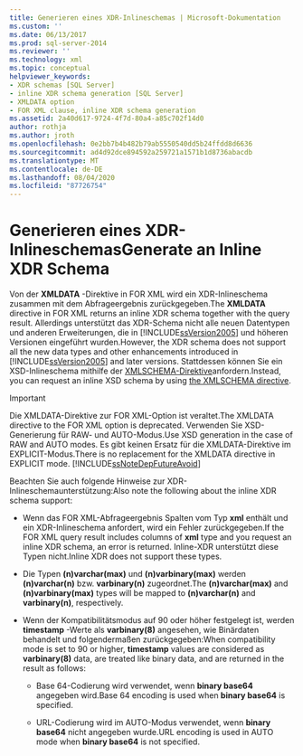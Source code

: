 ```yaml
---
title: Generieren eines XDR-Inlineschemas | Microsoft-Dokumentation
ms.custom: ''
ms.date: 06/13/2017
ms.prod: sql-server-2014
ms.reviewer: ''
ms.technology: xml
ms.topic: conceptual
helpviewer_keywords:
- XDR schemas [SQL Server]
- inline XDR schema generation [SQL Server]
- XMLDATA option
- FOR XML clause, inline XDR schema generation
ms.assetid: 2a40d617-9724-4f7d-80a4-a85c702f14d0
author: rothja
ms.author: jroth
ms.openlocfilehash: 0e2bb7b4b482b79ab5550540dd5b24ffdd8d6636
ms.sourcegitcommit: ad4d92dce894592a259721a1571b1d8736abacdb
ms.translationtype: MT
ms.contentlocale: de-DE
ms.lasthandoff: 08/04/2020
ms.locfileid: "87726754"
---
```

# <a name="generate-an-inline-xdr-schema"></a><span data-ttu-id="dccf6-102">Generieren eines XDR-Inlineschemas</span><span class="sxs-lookup"><span data-stu-id="dccf6-102">Generate an Inline XDR Schema</span></span>
  <span data-ttu-id="dccf6-103">Von der **XMLDATA** -Direktive in FOR XML wird ein XDR-Inlineschema zusammen mit dem Abfrageergebnis zurückgegeben.</span><span class="sxs-lookup"><span data-stu-id="dccf6-103">The **XMLDATA** directive in FOR XML returns an inline XDR schema together with the query result.</span></span> <span data-ttu-id="dccf6-104">Allerdings unterstützt das XDR-Schema nicht alle neuen Datentypen und anderen Erweiterungen, die in [!INCLUDE[ssVersion2005](../../includes/ssversion2005-md.md)] und höheren Versionen eingeführt wurden.</span><span class="sxs-lookup"><span data-stu-id="dccf6-104">However, the XDR schema does not support all the new data types and other enhancements introduced in [!INCLUDE[ssVersion2005](../../includes/ssversion2005-md.md)] and later versions.</span></span> <span data-ttu-id="dccf6-105">Stattdessen können Sie ein XSD-Inlineschema mithilfe der [XMLSCHEMA-Direktive](generate-an-inline-xsd-schema.md)anfordern.</span><span class="sxs-lookup"><span data-stu-id="dccf6-105">Instead, you can request an inline XSD schema by using [the XMLSCHEMA directive](generate-an-inline-xsd-schema.md).</span></span>  
  
> [!IMPORTANT]  
>  <span data-ttu-id="dccf6-106">Die XMLDATA-Direktive zur FOR XML-Option ist veraltet.</span><span class="sxs-lookup"><span data-stu-id="dccf6-106">The XMLDATA directive to the FOR XML option is deprecated.</span></span> <span data-ttu-id="dccf6-107">Verwenden Sie XSD-Generierung für RAW- und AUTO-Modus.</span><span class="sxs-lookup"><span data-stu-id="dccf6-107">Use XSD generation in the case of RAW and AUTO modes.</span></span> <span data-ttu-id="dccf6-108">Es gibt keinen Ersatz für die XMLDATA-Direktive im EXPLICIT-Modus.</span><span class="sxs-lookup"><span data-stu-id="dccf6-108">There is no replacement for the XMLDATA directive in EXPLICIT mode.</span></span> [!INCLUDE[ssNoteDepFutureAvoid](../../includes/ssnotedepfutureavoid-md.md)]  
  
 <span data-ttu-id="dccf6-109">Beachten Sie auch folgende Hinweise zur XDR-Inlineschemaunterstützung:</span><span class="sxs-lookup"><span data-stu-id="dccf6-109">Also note the following about the inline XDR schema support:</span></span>  
  
-   <span data-ttu-id="dccf6-110">Wenn das FOR XML-Abfrageergebnis Spalten vom Typ **xml** enthält und ein XDR-Inlineschema anfordert, wird ein Fehler zurückgegeben.</span><span class="sxs-lookup"><span data-stu-id="dccf6-110">If the FOR XML query result includes columns of **xml** type and you request an inline XDR schema, an error is returned.</span></span> <span data-ttu-id="dccf6-111">Inline-XDR unterstützt diese Typen nicht.</span><span class="sxs-lookup"><span data-stu-id="dccf6-111">Inline XDR does not support these types.</span></span>  
  
-   <span data-ttu-id="dccf6-112">Die Typen **(n)varchar(max)** und **(n)varbinary(max)** werden **(n)varchar(n)** bzw. **varbinary(n)** zugeordnet.</span><span class="sxs-lookup"><span data-stu-id="dccf6-112">The **(n)varchar(max)** and **(n)varbinary(max)** types will be mapped to **(n)varchar(n)** and **varbinary(n)**, respectively.</span></span>  
  
-   <span data-ttu-id="dccf6-113">Wenn der Kompatibilitätsmodus auf 90 oder höher festgelegt ist, werden **timestamp** -Werte als **varbinary(8)** angesehen, wie Binärdaten behandelt und folgendermaßen zurückgegeben:</span><span class="sxs-lookup"><span data-stu-id="dccf6-113">When compatibility mode is set to 90 or higher, **timestamp** values are considered as **varbinary(8)** data, are treated like binary data, and are returned in the result as follows:</span></span>  
  
    -   <span data-ttu-id="dccf6-114">Base 64-Codierung wird verwendet, wenn **binary base64** angegeben wird.</span><span class="sxs-lookup"><span data-stu-id="dccf6-114">Base 64 encoding is used when **binary base64** is specified.</span></span>  
  
    -   <span data-ttu-id="dccf6-115">URL-Codierung wird im AUTO-Modus verwendet, wenn **binary base64** nicht angegeben wurde.</span><span class="sxs-lookup"><span data-stu-id="dccf6-115">URL encoding is used in AUTO mode when **binary base64** is not specified.</span></span>  
  
  
